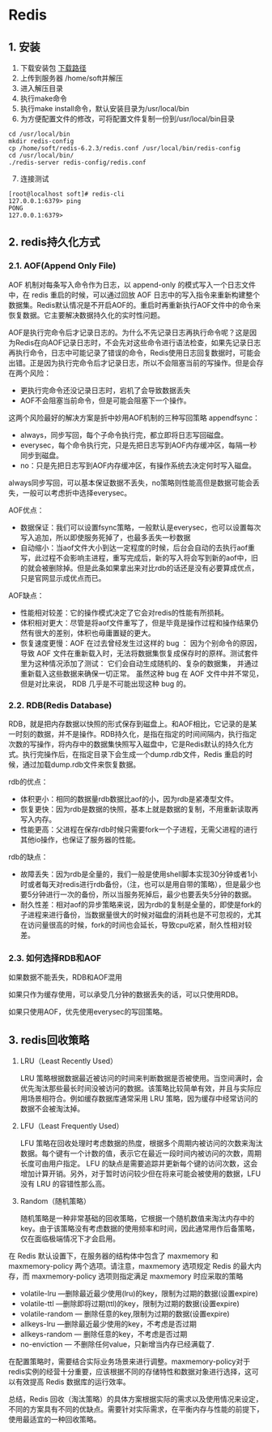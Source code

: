 # Redis

## 1. 安装

1. 下载安装包 [下载路径](https://redis.io/download/)
2. 上传到服务器 /home/soft并解压
3. 进入解压目录
4. 执行make命令
5. 执行make install命令，默认安装目录为/usr/local/bin
6. 为方便配置文件的修改，可将配置文件复制一份到/usr/local/bin目录
~~~shell
cd /usr/local/bin
mkdir redis-config
cp /home/soft/redis-6.2.3/redis.conf /usr/local/bin/redis-config
cd /usr/local/bin/
./redis-server redis-config/redis.conf
~~~
7. 连接测试
~~~shell
[root@localhost soft]# redis-cli 
127.0.0.1:6379> ping
PONG
127.0.0.1:6379> 
~~~

## 2. redis持久化方式

### 2.1. AOF(Append Only File)

AOF 机制对每条写入命令作为日志，以 append-only 的模式写入一个日志文件中，在 redis 重启的时候，可以通过回放 AOF 日志中的写入指令来重新构建整个数据集。Redis默认情况是不开启AOF的。重启时再重新执行AOF文件中的命令来恢复数据。它主要解决数据持久化的实时性问题。

AOF是执行完命令后才记录日志的。为什么不先记录日志再执行命令呢？这是因为Redis在向AOF记录日志时，不会先对这些命令进行语法检查，如果先记录日志再执行命令，日志中可能记录了错误的命令，Redis使用日志回复数据时，可能会出错。正是因为执行完命令后才记录日志，所以不会阻塞当前的写操作。但是会存在两个风险：

* 更执行完命令还没记录日志时，宕机了会导致数据丢失
* AOF不会阻塞当前命令，但是可能会阻塞下一个操作。

这两个风险最好的解决方案是折中妙用AOF机制的三种写回策略 appendfsync：

* always，同步写回，每个子命令执行完，都立即将日志写回磁盘。
* everysec，每个命令执行完，只是先把日志写到AOF内存缓冲区，每隔一秒同步到磁盘。
* no：只是先把日志写到AOF内存缓冲区，有操作系统去决定何时写入磁盘。

always同步写回，可以基本保证数据不丢失，no策略则性能高但是数据可能会丢失，一般可以考虑折中选择everysec。

AOF优点：

* 数据保证：我们可以设置fsync策略，一般默认是everysec，也可以设置每次写入追加，所以即使服务死掉了，也最多丢失一秒数据
* 自动缩小：当aof文件大小到达一定程度的时候，后台会自动的去执行aof重写，此过程不会影响主进程，重写完成后，新的写入将会写到新的aof中，旧的就会被删除掉。但是此条如果拿出来对比rdb的话还是没有必要算成优点，只是官网显示成优点而已。

AOF缺点：

* 性能相对较差：它的操作模式决定了它会对redis的性能有所损耗。
* 体积相对更大：尽管是将aof文件重写了，但是毕竟是操作过程和操作结果仍然有很大的差别，体积也毋庸置疑的更大。
* 恢复速度更慢：AOF 在过去曾经发生过这样的 bug ： 因为个别命令的原因，导致 AOF 文件在重新载入时，无法将数据集恢复成保存时的原样。测试套件里为这种情况添加了测试： 它们会自动生成随机的、复杂的数据集， 并通过重新载入这些数据来确保一切正常。 虽然这种 bug 在 AOF 文件中并不常见， 但是对比来说， RDB 几乎是不可能出现这种 bug 的。

### 2.2. RDB(Redis Database)

RDB，就是把内存数据以快照的形式保存到磁盘上。和AOF相比，它记录的是某一时刻的数据，并不是操作。RDB持久化，是指在指定的时间间隔内，执行指定次数的写操作，将内存中的数据集快照写入磁盘中，它是Redis默认的持久化方式。执行完操作后，在指定目录下会生成一个dump.rdb文件，Redis 重启的时候，通过加载dump.rdb文件来恢复数据。

rdb的优点：

* 体积更小：相同的数据量rdb数据比aof的小，因为rdb是紧凑型文件。
* 恢复更快：因为rdb是数据的快照，基本上就是数据的复制，不用重新读取再写入内存。
* 性能更高：父进程在保存rdb时候只需要fork一个子进程，无需父进程的进行其他io操作，也保证了服务器的性能。

rdb的缺点：

* 故障丢失：因为rdb是全量的，我们一般是使用shell脚本实现30分钟或者1小时或者每天对redis进行rdb备份，（注，也可以是用自带的策略），但是最少也要5分钟进行一次的备份，所以当服务死掉后，最少也要丢失5分钟的数据。
* 耐久性差：相对aof的异步策略来说，因为rdb的复制是全量的，即使是fork的子进程来进行备份，当数据量很大的时候对磁盘的消耗也是不可忽视的，尤其在访问量很高的时候，fork的时间也会延长，导致cpu吃紧，耐久性相对较差。

### 2.3. 如何选择RDB和AOF

如果数据不能丢失，RDB和AOF混用

如果只作为缓存使用，可以承受几分钟的数据丢失的话，可以只使用RDB。

如果只使用AOF，优先使用everysec的写回策略。

## 3. redis回收策略

1. LRU（Least Recently Used）
   
   LRU 策略根据数据最近被访问的时间来判断数据是否被使用。当空间满时，会优先淘汰那些最长时间没被访问的数据。该策略比较简单有效，并且与实际应用场景相符合。例如缓存数据库通常采用 LRU 策略，因为缓存中经常访问的数据不会被淘汰掉。

2. LFU（Least Frequently Used）

    LFU 策略在回收处理时考虑数据的热度，根据多个周期内被访问的次数来淘汰数据。每个键有一个计数的值，表示它在最近一段时间内被访问的次数，周期长度可由用户指定。 LFU 的缺点是需要追踪并更新每个键的访问次数，这会增加计算开销。另外，对于暂时访问较少但在将来可能会被使用的数据，LFU 没有 LRU 的容错性那么高。

3. Random（随机策略）

    随机策略是一种非常基础的回收策略，它根据一个随机数值来淘汰内存中的 key。由于该策略没有考虑数据的使用频率和时间，因此通常用作后备策略，仅在面临极端情况下才会启用。

在 Redis 默认设置下，在服务器的结构体中包含了 maxmemory 和 maxmemory-policy 两个选项。请注意，maxmemory 选项规定 Redis 的最大内存，而 maxmemory-policy 选项则指定满足 maxmemory 时应采取的策略

* volatile-lru —删除最近最少使用(lru)的key，限制为过期的数据(设置expire)
* volatile-ttl —删除即将过期(ttl)的key，限制为过期的数据(设置expire)
* volatile-random — 删除任意的key,限制为过期的数据(设置expire)
* allkeys-lru —删除最近最少使用的key，不考虑是否过期
* allkeys-random — 删除任意的key，不考虑是否过期
* no-enviction — 不删除任何value，只新增当内存已经满载了.

在配置策略时，需要结合实际业务场景来进行调整。maxmemory-policy对于redis实例的经营十分重要，应该根据不同的存储特性和数据对象进行选择，这可以有效提高 Redis 数据库的运行效率。

总结，Redis 回收（淘汰策略）的具体方案根据实际的需求以及使用情况来设定，不同的方案具有不同的优缺点。需要针对实际需求，在平衡内存与性能的前提下，使用最适宜的一种回收策略。

